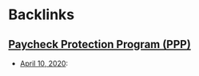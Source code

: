 
# Backlinks
## [Paycheck Protection Program (PPP)](<Paycheck Protection Program (PPP).md>)
- [April 10, 2020](<April 10, 2020.md>):

